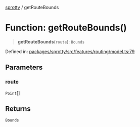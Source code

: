 
[sprotty](../globals) / getRouteBounds

# Function: getRouteBounds()

> **getRouteBounds**(`route`): `Bounds`

Defined in: [packages/sprotty/src/features/routing/model.ts:79](https://github.com/eclipse-sprotty/sprotty/blob/f9b2433481cc27a1ac0c92d525a92039ae7f6c76/packages/sprotty/src/features/routing/model.ts#L79)

## Parameters

### route

`Point`[]

## Returns

`Bounds`
